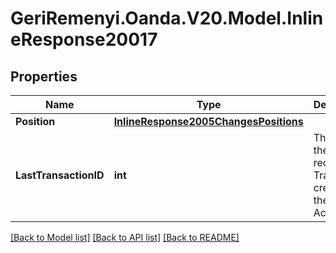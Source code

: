 # GeriRemenyi.Oanda.V20.Model.InlineResponse20017
## Properties

Name | Type | Description | Notes
------------ | ------------- | ------------- | -------------
**Position** | [**InlineResponse2005ChangesPositions**](InlineResponse2005ChangesPositions.md) |  | [optional] 
**LastTransactionID** | **int** | The ID of the most recent Transaction created for the Account | [optional] 

[[Back to Model list]](../README.md#documentation-for-models) [[Back to API list]](../README.md#documentation-for-api-endpoints) [[Back to README]](../README.md)

